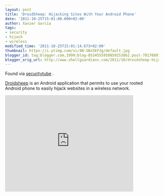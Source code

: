 ```yaml
---
layout: post
title: 'DroidSheep: Hijacking Sites With Your Android Phone'
date: '2011-10-25T15:01:00.000+02:00'
author: Xavier Garcia
tags:
- security
- hijack
- wireless
modified_time: '2011-10-25T15:01:14.673+02:00'
thumbnail: https://i.ytimg.com/vi/4N-SBx5EF3g/default.jpg
blogger_id: tag:blogger.com,1999:blog-8534555958859253862.post-7817689185427076866
blogger_orig_url: http://www.shellguardians.com/2011/10/droidsheep-hijacking-sites-with-your.html
---
```

Found via [securitytube](http://www.securitytube.net/video/2374) .  
  
  
[Droidsheep](http://droidsheep.de/) is an Android application that permits to use your rooted Android phone to easily hijack websites in a wireless network.

<iframe allowfullscreen="" frameborder="0" height="315" src="http://www.youtube.com/embed/4N-SBx5EF3g" width="420"></iframe>
